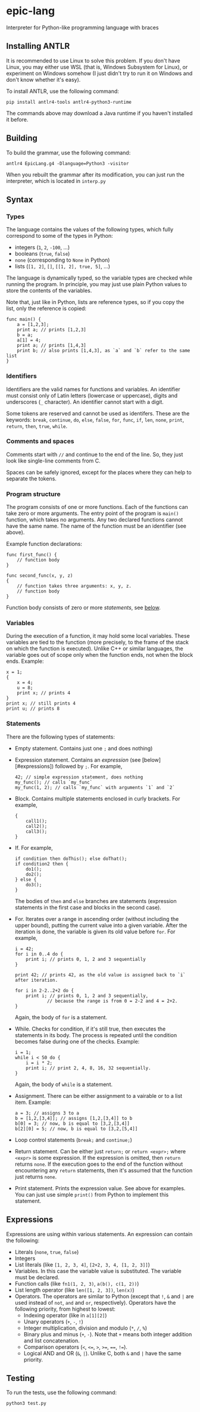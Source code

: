 # epic-lang
Interpreter for Python-like programming language with braces

## Installing ANTLR

It is recommended to use Linux to solve this problem. If you don't have Linux, you may either use WSL (that is, Windows Subsystem for Linux), or experiment on Windows somehow (I just didn't try to run it on Windows and don't know whether it's easy).

To install ANTLR, use the following command:

```
pip install antlr4-tools antlr4-python3-runtime
```

The commands above may download a Java runtime if you haven't installed it before.

## Building

To build the grammar, use the following command:

```
antlr4 EpicLang.g4 -Dlanguage=Python3 -visitor
```

When you rebuilt the grammar after its modification, you can just run the interpreter, which is located in `interp.py`

## Syntax

### Types

The language contains the values of the following types, which fully correspond to some of the types in Python:
- integers (`1`, `2`, `-100`, ...)
- booleans (`true`, `false`)
- `none` (corresponding to `None` in Python)
- lists (`[1, 2]`, `[]`, `[[1, 2], true, 5]`, ...)

The language is dynamically typed, so the variable types are checked while running the program. In principle, you may just use plain Python values to store the contents of the variables.

Note that, just like in Python, lists are reference types, so if you copy the list, only the reference is copied:

```
func main() {
    a = [1,2,3];
    print a; // prints [1,2,3]
    b = a;
    a[1] = 4;
    print a; // prints [1,4,3]
    print b; // also prints [1,4,3], as `a` and `b` refer to the same list
}
```

### Identifiers

Identifiers are the valid names for functions and variables. An identifier must consist only of Latin letters (lowercase or uppercase), digits and underscores (`_` character). An identifier cannot start with a digit.

Some tokens are reserved and cannot be used as identifers. These are the keywords: `break`, `continue`, `do`, `else`, `false`, `for`, `func`,  `if`, `len`, `none`, `print`, `return`, `then`, `true`, `while`.

### Comments and spaces

Comments start with `//` and continue to the end of the line. So, they just look like single-line comments from C.

Spaces can be safely ignored, except for the places where they can help to separate the tokens.

### Program structure

The program consists of one or more functions. Each of the functions can take zero or more arguments. The entry point of the program is `main()` function, which takes no arguments. Any two declared functions cannot have the same name. The name of the function must be an identifier (see above).

Example function declarations:

```
func first_func() {
    // function body
}

func second_func(x, y, z)
{
    // function takes three arguments: x, y, z.
    // function body
}
```

Function body consists of zero or more _statements_, see [below](#statements).

### Variables

During the execution of a function, it may hold some local variables. These variables are tied to the function (more precisely, to the frame of the stack on which the function is executed). Unlike C++ or similar languages, the variable goes out of scope only when the function ends, not when the block ends. Example:

```
x = 1;
{
    x = 4;
    u = 8;
    print x; // prints 4
}
print x; // still prints 4
print u; // prints 8
```

### Statements

There are the following types of statements:

* Empty statement. Contains just one `;` and does nothing)

* Expression statement. Contains an _expression_ (see [below][#expressions]) followed by `;`. For example,

  ```
  42; // simple expression statement, does nothing
  my_func(); // calls `my_func`
  my_func(1, 2); // calls `my_func` with arguments `1` and `2`
  ```

- Block. Contains multiple statements enclosed in curly brackets. For example,

  ```
  {
      call1();
      call2();
      call3();
  }
  ```

- If. For example,

  ```
  if condition then doThis(); else doThat();
  if condition2 then {
      do1();
      do2();
  } else {
      do3();
  }
  ```

  The bodies of `then` and `else` branches are statements (expression statements in the first case and blocks in the second case).

- For. Iterates over a range in ascending order (without including the upper bound), putting the current value into a given variable. After the iteration is done, the variable is given its old value before `for`. For example,

  ```
  i = 42;
  for i in 0..4 do {
      print i; // prints 0, 1, 2 and 3 sequentially
  }

  print 42; // prints 42, as the old value is assigned back to `i` after iteration.

  for i in 2-2..2+2 do {
      print i; // prints 0, 1, 2 and 3 sequentially,
              // because the range is from 0 = 2-2 and 4 = 2+2.
  }
  ```

  Again, the body of `for` is a statement.

- While. Checks for condition, if it's still true, then executes the statements in its body. The process is repeated until the condition becomes false during one of the checks. Example:

  ```
  i = 1;
  while i < 50 do {
      i = i * 2;
      print i; // print 2, 4, 8, 16, 32 sequentially.
  }
  ```

  Again, the body of `while` is a statement.

- Assignment. There can be either assignment to a vairable or to a list item. Example:

  ```
  a = 3; // assigns 3 to a
  b = [1,2,[3,4]]; // assigns [1,2,[3,4]] to b
  b[0] = 3; // now, b is equal to [3,2,[3,4]]
  b[2][0] = 5; // now, b is equal to [3,2,[5,4]]
  ```

- Loop control statements (`break;` and `continue;`)

- Return statement. Can be either just `return;` or `return <expr>;` where `<expr>` is some expression. If the expression is omitted, then `return` returns `none`. If the execution goes to the end of the function without encountering any `return` statements, then it's assumed that the function just returns `none`.

- Print statement. Prints the expression value.  See above for examples. You can just use simple `print()` from Python to implement this statement.

## Expressions

Expressions are using within various statements. An expression can contain the following:

- Literals (`none`, `true`, `false`)
- Integers
- List literals (like `[1, 2, 3, 4]`, `[2+2, 3, 4, [1, 2, 3]]`)
- Variables. In this case the variable value is substituted. The variable must be declared.
- Function calls (like `fn1(1, 2, 3)`, `a(b(), c(1, 2))`)
- List length operator (like `len([1, 2, 3])`, `len(x)`)
- Operators. The operators are similar to Python (except that `!`, `&` and `|` are used instead of `not`, `and` and `or`, respectively). Operators have the following priority, from highest to lowest:
  - Indexing operator (like in `a[1][2]`)
  - Unary operators (`+`, `-`, `!`)
  - Integer multiplication, division and modulo (`*`, `/`, `%`)
  - Binary plus and minus (`+`, `-`). Note that `+` means both integer addition and list concatenation.
  - Comparison operators (`<`, `<=`, `>`, `>=`, `==`, `!=`).
  - Logical AND and OR (`&`, `|`). Unlike C, both `&` and `|` have the same priority.

## Testing

To run the tests, use the following command:

```
python3 test.py
```
